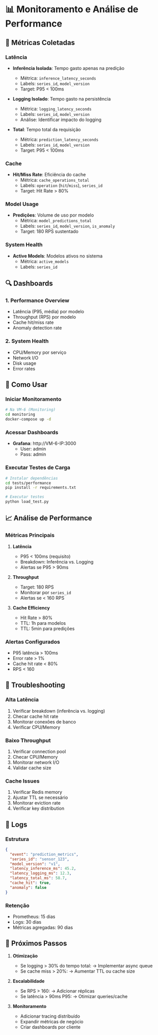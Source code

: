 # 📊 Monitoramento e Análise de Performance

## 🎯 Métricas Coletadas

### Latência
- **Inferência Isolada**: Tempo gasto apenas na predição
  - Métrica: `inference_latency_seconds`
  - Labels: `series_id`, `model_version`
  - Target: P95 < 100ms

- **Logging Isolado**: Tempo gasto na persistência
  - Métrica: `logging_latency_seconds`
  - Labels: `series_id`, `model_version`
  - Análise: Identificar impacto do logging

- **Total**: Tempo total da requisição
  - Métrica: `prediction_latency_seconds`
  - Labels: `series_id`, `model_version`
  - Target: P95 < 100ms

### Cache
- **Hit/Miss Rate**: Eficiência do cache
  - Métrica: `cache_operations_total`
  - Labels: `operation` (`hit`/`miss`), `series_id`
  - Target: Hit Rate > 80%

### Model Usage
- **Predições**: Volume de uso por modelo
  - Métrica: `model_predictions_total`
  - Labels: `series_id`, `model_version`, `is_anomaly`
  - Target: 180 RPS sustentado

### System Health
- **Active Models**: Modelos ativos no sistema
  - Métrica: `active_models`
  - Labels: `series_id`

## 🔍 Dashboards

### 1. Performance Overview
- Latência (P95, média) por modelo
- Throughput (RPS) por modelo
- Cache hit/miss rate
- Anomaly detection rate

### 2. System Health
- CPU/Memory por serviço
- Network I/O
- Disk usage
- Error rates

## 🚀 Como Usar

### Iniciar Monitoramento
```bash
# Na VM-6 (Monitoring)
cd monitoring
docker-compose up -d
```

### Acessar Dashboards
- **Grafana**: http://VM-6-IP:3000
  - User: admin
  - Pass: admin

### Executar Testes de Carga
```bash
# Instalar dependências
cd tests/performance
pip install -r requirements.txt

# Executar testes
python load_test.py
```

## 📈 Análise de Performance

### Métricas Principais
1. **Latência**
   - P95 < 100ms (requisito)
   - Breakdown: Inferência vs. Logging
   - Alertas se P95 > 90ms

2. **Throughput**
   - Target: 180 RPS
   - Monitorar por `series_id`
   - Alertas se < 160 RPS

3. **Cache Efficiency**
   - Hit Rate > 80%
   - TTL: 1h para modelos
   - TTL: 5min para predições

### Alertas Configurados
- P95 latência > 100ms
- Error rate > 1%
- Cache hit rate < 80%
- RPS < 160

## 🔧 Troubleshooting

### Alta Latência
1. Verificar breakdown (inferência vs. logging)
2. Checar cache hit rate
3. Monitorar conexões de banco
4. Verificar CPU/Memory

### Baixo Throughput
1. Verificar connection pool
2. Checar CPU/Memory
3. Monitorar network I/O
4. Validar cache size

### Cache Issues
1. Verificar Redis memory
2. Ajustar TTL se necessário
3. Monitorar eviction rate
4. Verificar key distribution

## 📝 Logs

### Estrutura
```json
{
  "event": "prediction_metrics",
  "series_id": "sensor_123",
  "model_version": "v1",
  "latency_inference_ms": 45.2,
  "latency_logging_ms": 12.3,
  "latency_total_ms": 58.7,
  "cache_hit": true,
  "anomaly": false
}
```

### Retenção
- Prometheus: 15 dias
- Logs: 30 dias
- Métricas agregadas: 90 dias

## 🔄 Próximos Passos

1. **Otimização**
   - Se logging > 30% do tempo total:
     → Implementar async queue
   - Se cache miss > 20%:
     → Aumentar TTL ou cache size

2. **Escalabilidade**
   - Se RPS > 160:
     → Adicionar réplicas
   - Se latência > 90ms P95:
     → Otimizar queries/cache

3. **Monitoramento**
   - Adicionar tracing distribuído
   - Expandir métricas de negócio
   - Criar dashboards por cliente
